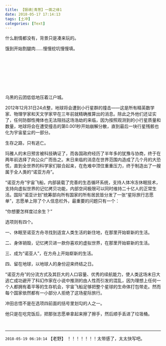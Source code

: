 ```yaml
---
title: 【银魂|青葱】一面之缘1
date: 2018-05-17 17:14:13
tags: [土冲]
categories: [Text]
---
```


<p>什么剧情都没有，背景只是凑来玩的。</p> 
<p>饿到开始割腿肉……慢慢挖坑慢慢填。</p> 
<p><br /></p> 
<p><br /></p> 
<p><br /></p> 
<p><br /></p> 
<p>乌黑的云团低低地压着江户城。</p> 
<p>2012年12月31日24点整，地球将会遭到小行星群的撞击——这是所有精英数学家、物理学家和天文学家早在三年前就精确推算出的消息。除此之外他们还证实了，任何防御性掩体也无法阻挡这场浩劫的来临，因为按照观测到的小行星质量和数量，地球将会在遭受撞击的第0.001秒开始崩解分散，直到最后一块行星残骸也化为宇宙星尘的一部分。</p> 
<p>生存之路，只有逃亡。</p> 
<p>玛雅人的末日预言被科技确证了，而各国政府经历了半年多的犹豫与协商，终于在两年前选择了向公众广而告之。末日来临的消息在世界范围内造成了几个月的大恐慌，直到全世界的科学家们联合起来，在危难中顶住重重压力，终于制造出了一艘属于全人类的“诺亚方舟”。</p> 
<p>“诺亚方舟”宇宙飞船，内部装载了完善的生态循环系统，支持人体冷冻休眠技术，支持向虚拟世界的记忆拷贝功能，内部空间极限可以同时维持二十亿人的正常生活。国际“诺亚计划”统筹部向所有国家的所有居民皆分发了一张“星际旅行志愿单”，志愿单上除了个人信息栏外，最重要的问题只有一个：</p> 
<p>“你想要怎样度过余生？”</p> 
<p>选项则有四个。</p> 
<p>一、休眠至诺亚方舟寻找到适宜人类生活的新住地，在那里开始崭新的生活。</p> 
<p>二、身体销毁，记忆拷贝进一款你喜欢的虚拟世界，在那里开始崭新的生活。</p> 
<p>三、成为“诺亚人”，在方舟上开始崭新的生活。</p> 
<p>四、留在地球，以地球人的身份迎来终结之日。</p> 
<p>“诺亚方舟”的分流方式及其巨大的人口容量、优秀的续航能力，使人类这场末日大逃亡成功避开了科幻作家在小说中推测的由人性而引发的混乱，因为理想上任何一个人都拥有着平等的生存机会，宇宙飞船足够把整个星球的生命体打包带走。然而每个国家依然都有一小部分人拒绝了这场星际旅行。</p> 
<p>冲田总悟不是在选项四前面的括号里划勾的人之一。</p> 
<p>他只是在吃完饭后，把那张志愿单拿起来擦了擦手，然后顺手丢进了垃圾桶。</p> 
<p><br /></p>

<!-- more -->

---

`2018-05-19 06:10:14` 【老野】 ！！！！！！！太带感了，太太快写吧。
